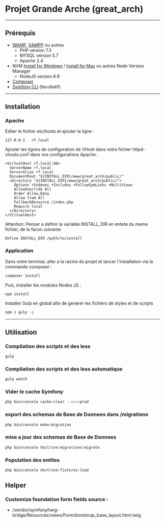 # Projet Grande Arche (great_arch)

---

## Prérequis
- [WAMP](https://sourceforge.net/projects/wampserver/files/), [XAMPP](https://www.apachefriends.org/fr/index.html) ou autres
	- PHP version 7.3
	- MYSQL version 5.7
	- Apache 2.4
- NVM [Install for Windows](https://github.com/coreybutler/nvm-windows#node-version-manager-nvm-for-windows) / [Install for Mac](https://www.chrisjmendez.com/2018/02/07/install/#:~:text=How%20to%20install%20Node%20on%20Mac%20using%20NVM,Install%20Node.%20...%206%20Set%20Node%20Globally.%20) ou autres Node Version Manager
	- NodeJS version 6.9
- [Composer](https://getcomposer.org/download/)
- [Symfony CLI](https://symfony.com/download) (facultatif)

---

## Installation

### Apache

Editer le fichier etc/hosts et ajouter la ligne :
```
127.0.0.1	rf.local
```
Ajouter les lignes de configuration de VHost dans votre fichier httpd-vhosts.conf dans vos configurations Apache :
```
<VirtualHost rf.local:80>
  ServerName rf.local
  ServerAlias rf.local
  DocumentRoot "${INSTALL_DIR}/www/great_arch/public/"
  <Directory "${INSTALL_DIR}/www/great_arch/public/">
    Options +Indexes +Includes +FollowSymLinks +MultiViews
    AllowOverride All
    Order Allow,Deny
    Allow from All
    FallbackResource /index.php
    Require local
  </Directory>
</VirtualHost>
```
Attention: Penser a definir la variable INSTALL_DIR en entete du meme fichier, de la facon suivante
```
Define INSTALL_DIR /path/to/install
```

### Application

Dans votre terminal, aller a la racine du projet et lancer l'installation via la commande composer :
```bash
composer install
```
Puis, installer les modules Nodes JS :
```bash
npm install
```
Installer Gulp en global afin de generer les fichiers de styles et de scripts
```bash
npm i gulp -g
```

---

## Utilisation

### Compilation des scripts et des less
```bash
gulp
```

### Compilation des scripts et des less automatique
```bash
gulp watch
```

### Vider le cache Symfony
```bash
php bin/console cache:clear --env=prod
```

### export des schemas de Base de Donnees dans /migrations
```bash
php bin/console make:migration
```

### mise a jour des schemas de Base de Donnees
```bash
php bin/console doctrine:migrations:migrate
```

### Population des entites
```bash
php bin/console doctrine:fixtures:load
```


## Helper

### Customize foundation form fields source :
- /vendor/symfony/twig-bridge/Resources/views/Form/bootstrap_base_layout.html.twig

